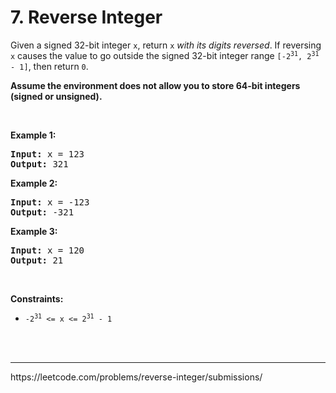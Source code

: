 <h1>7. Reverse Integer</h1><p>Given a signed 32-bit integer <code>x</code>, return <code>x</code><em> with its digits reversed</em>. If reversing <code>x</code> causes the value to go outside the signed 32-bit integer range <code>[-2<sup>31</sup>, 2<sup>31</sup> - 1]</code>, then return <code>0</code>.</p>

<p><strong>Assume the environment does not allow you to store 64-bit integers (signed or unsigned).</strong></p>

<p>&nbsp;</p>
<p><strong class="example">Example 1:</strong></p>

<pre>
<strong>Input:</strong> x = 123
<strong>Output:</strong> 321
</pre>

<p><strong class="example">Example 2:</strong></p>

<pre>
<strong>Input:</strong> x = -123
<strong>Output:</strong> -321
</pre>

<p><strong class="example">Example 3:</strong></p>

<pre>
<strong>Input:</strong> x = 120
<strong>Output:</strong> 21
</pre>

<p>&nbsp;</p>
<p><strong>Constraints:</strong></p>

<ul>
	<li><code>-2<sup>31</sup> &lt;= x &lt;= 2<sup>31</sup> - 1</code></li>
</ul>
<br><br><hr>https://leetcode.com/problems/reverse-integer/submissions/